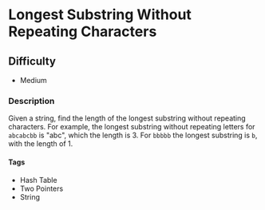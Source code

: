 # Longest Substring Without Repeating Characters

## Difficulty
- Medium

### Description
Given a string, find the length of the longest substring without repeating characters. For example, the longest substring without repeating letters for `abcabcbb` is "abc", which the length is 3. For `bbbbb` the longest substring is `b`, with the length of 1.

#### Tags
- Hash Table
- Two Pointers
- String

